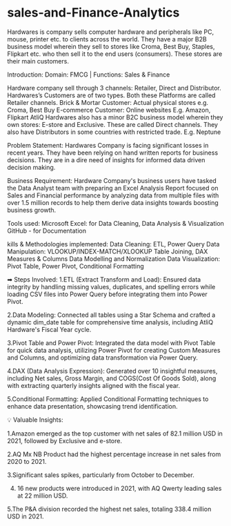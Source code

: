 # sales-and-Finance-Analytics
Hardwares is company sells computer hardware and peripherals like PC, mouse, printer etc. to clients across the world. They have a major B2B business model wherein they sell to stores like Croma, Best Buy, Staples, Flipkart etc. who then sell it to the end users (consumers). These stores are their main customers.

Introduction:
Domain: FMCG | Functions: Sales & Finance

Hardware company sell through 3 channels: Retailer, Direct and Distributor.
Hardwares’s Customers are of two types. Both these Platforms are called Retailer channels.
Brick & Mortar Customer: Actual physical stores e.g. Croma, Best Buy
E-commerce Customer: Online websites E.g. Amazon, Flipkart
AtliQ Hardwares also has a minor B2C business model wherein they own stores: E-store and Exclusive. These are called Direct channels.
They also have Distributors in some countries with restricted trade. E.g. Neptune

Problem Statement:
Hardwares Company is facing significant losses in recent years. They have been relying on hand written reports for business decisions. They are in a dire need of insights for informed data driven decision making.

Business Requirement: Hardware Company's business users have tasked the Data Analyst team with preparing an Excel Analysis Report focused on Sales and Financial performance by analyzing data from multiple files with over 1.5 million records to help them derive data insights towards boosting business growth.

Tools used:
Microsoft Excel: for Data Cleaning, Data Analysis & Visualization
GitHub - for Documentation

kills & Methodologies implemented:
Data Cleaning: ETL, Power Query
Data Manipulation: VLOOKUP/INDEX-MATCH/XLOOKUP Table Joining, DAX Measures & Columns
Data Modelling and Normalization
Data Visualization: Pivot Table, Power Pivot, Conditional Formatting

➡ Steps Involved: 
1.ETL (Extract Transform and Load): Ensured data integrity by handling missing values, duplicates, and spelling errors while loading CSV files into Power Query before integrating them into Power Pivot.

2.Data Modeling: Connected all tables using a Star Schema and crafted a dynamic dim_date table for comprehensive time analysis, including AtliQ Hardware's Fiscal Year cycle.

3.Pivot Table and Power Pivot: Integrated the data model with Pivot Table for quick data analysis, utilizing Power Pivot for creating Custom Measures and Columns, and optimizing data transformation via Power Query.

4.DAX (Data Analysis Expression): Generated over 10 insightful measures, including Net sales, Gross Margin, and COGS(Cost Of Goods Sold), along with extracting quarterly insights aligned with the fiscal year.

5.Conditional Formatting: Applied Conditional Formatting techniques to enhance data presentation, showcasing trend identification.

💡 Valuable Insights:

1.Amazon emerged as the top customer with net sales of 82.1 million USD in 2021, followed by Exclusive and e-store.

2.AQ Mx NB Product had the highest percentage increase in net sales from 2020 to 2021.

3.Significant sales spikes, particularly from October to December.

4. 16 new products were introduced in 2021, with AQ Qwerty leading sales at 22 million USD.

5.The P&A division recorded the highest net sales, totaling 338.4 million USD in 2021.





